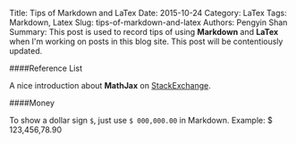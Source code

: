 Title: Tips of Markdown and LaTex
Date: 2015-10-24
Category: LaTex
Tags: Markdown, Latex
Slug: tips-of-markdown-and-latex
Authors: Pengyin Shan
Summary: This post is used to record tips of using **Markdown** and **LaTex** when I'm working on posts in this blog site. This post will be contentiously updated.

####Reference List

A nice introduction about **MathJax** on <a href="http://meta.math.stackexchange.com/questions/5020/mathjax-basic-tutorial-and-quick-reference">StackExchange</a>.

####Money

To show a dollar sign `$`, just use `$ 000,000.00` in Markdown. Example: $ 123,456,78.90